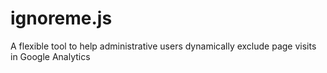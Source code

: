 ignoreme.js
===========

A flexible tool to help administrative users dynamically exclude page visits in Google Analytics